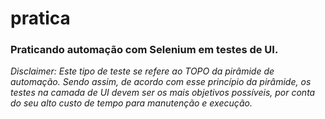 # pratica
### Praticando automação com Selenium em testes de UI.

<i> Disclaimer: Este tipo de teste se refere ao TOPO da pirâmide de automação. Sendo assim, de acordo com esse princípio da pirâmide, os testes na camada de UI devem ser os mais objetivos possíveis, por conta do seu alto custo de tempo para manutenção e execução.
